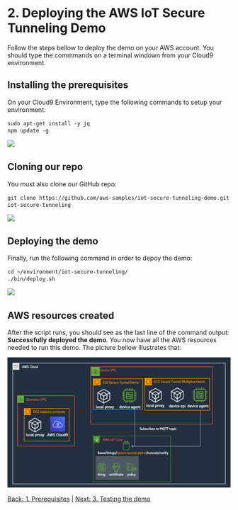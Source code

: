 # 2. Deploying the AWS IoT Secure Tunneling Demo

Follow the steps bellow to deploy the demo on your AWS account. You should type the commmands on a terminal windown from your Cloud9 environment.

## Installing the prerequisites
On your Cloud9 Environment, type the following commands to setup your environment:
```
sudo apt-get install -y jq
npm update -g
```
![](https://github.com/aws-samples/iot-secure-tunneling-demo/blob/docs/imgs/deploy/deploy1.gif)

## Cloning our repo
You must also clone our GitHub repo:
```
git clone https://github.com/aws-samples/iot-secure-tunneling-demo.git iot-secure-tunneling
```
![](https://github.com/aws-samples/iot-secure-tunneling-demo/blob/docs/imgs/deploy/deploy2.gif)

## Deploying the demo
Finally, run the following command in order to depoy the demo:
```
cd ~/environment/iot-secure-tunneling/
./bin/deploy.sh
```
![](https://github.com/aws-samples/iot-secure-tunneling-demo/blob/docs/imgs/deploy/deploy3.gif)

## AWS resources created

After the script runs, you should see as the last line of the command output: **Successfully deployed the demo**. You now have all the AWS resources needed to run this demo. The picture bellow illustrates that:

![](https://github.com/aws-samples/iot-secure-tunneling-demo/blob/docs/imgs/deploy/deploy4.png)


[Back: 1. Prerequisites](./prereqs.md)  |  [Next: 3. Testing the demo](./test.md)
